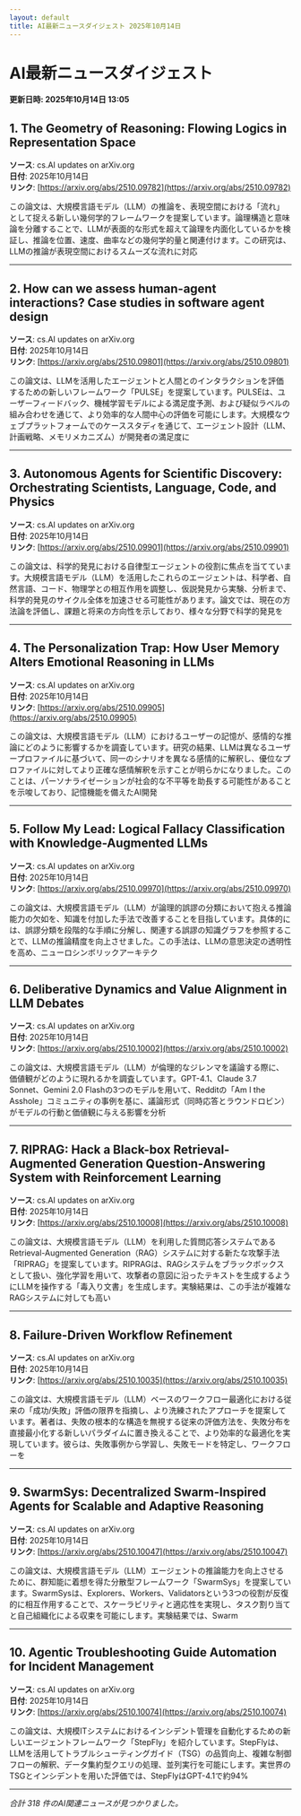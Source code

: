 ```yaml
---
layout: default
title: AI最新ニュースダイジェスト 2025年10月14日
---
```


# AI最新ニュースダイジェスト
**更新日時: 2025年10月14日 13:05**

## 1. The Geometry of Reasoning: Flowing Logics in Representation Space

**ソース**: cs.AI updates on arXiv.org  
**日付**: 2025年10月14日  
**リンク**: [https://arxiv.org/abs/2510.09782](https://arxiv.org/abs/2510.09782)  

この論文は、大規模言語モデル（LLM）の推論を、表現空間における「流れ」として捉える新しい幾何学的フレームワークを提案しています。論理構造と意味論を分離することで、LLMが表面的な形式を超えて論理を内面化しているかを検証し、推論を位置、速度、曲率などの幾何学的量と関連付けます。この研究は、LLMの推論が表現空間におけるスムーズな流れに対応  

---

## 2. How can we assess human-agent interactions? Case studies in software agent design

**ソース**: cs.AI updates on arXiv.org  
**日付**: 2025年10月14日  
**リンク**: [https://arxiv.org/abs/2510.09801](https://arxiv.org/abs/2510.09801)  

この論文は、LLMを活用したエージェントと人間とのインタラクションを評価するための新しいフレームワーク「PULSE」を提案しています。PULSEは、ユーザーフィードバック、機械学習モデルによる満足度予測、および疑似ラベルの組み合わせを通じて、より効率的な人間中心の評価を可能にします。大規模なウェブプラットフォームでのケーススタディを通じて、エージェント設計（LLM、計画戦略、メモリメカニズム）が開発者の満足度に  

---

## 3. Autonomous Agents for Scientific Discovery: Orchestrating Scientists, Language, Code, and Physics

**ソース**: cs.AI updates on arXiv.org  
**日付**: 2025年10月14日  
**リンク**: [https://arxiv.org/abs/2510.09901](https://arxiv.org/abs/2510.09901)  

この論文は、科学的発見における自律型エージェントの役割に焦点を当てています。大規模言語モデル（LLM）を活用したこれらのエージェントは、科学者、自然言語、コード、物理学との相互作用を調整し、仮説発見から実験、分析まで、科学的発見のサイクル全体を加速させる可能性があります。論文では、現在の方法論を評価し、課題と将来の方向性を示しており、様々な分野で科学的発見を  

---

## 4. The Personalization Trap: How User Memory Alters Emotional Reasoning in LLMs

**ソース**: cs.AI updates on arXiv.org  
**日付**: 2025年10月14日  
**リンク**: [https://arxiv.org/abs/2510.09905](https://arxiv.org/abs/2510.09905)  

この論文は、大規模言語モデル（LLM）におけるユーザーの記憶が、感情的な推論にどのように影響するかを調査しています。研究の結果、LLMは異なるユーザープロファイルに基づいて、同一のシナリオを異なる感情的に解釈し、優位なプロファイルに対してより正確な感情解釈を示すことが明らかになりました。このことは、パーソナライゼーションが社会的な不平等を助長する可能性があることを示唆しており、記憶機能を備えたAI開発  

---

## 5. Follow My Lead: Logical Fallacy Classification with Knowledge-Augmented LLMs

**ソース**: cs.AI updates on arXiv.org  
**日付**: 2025年10月14日  
**リンク**: [https://arxiv.org/abs/2510.09970](https://arxiv.org/abs/2510.09970)  

この論文は、大規模言語モデル（LLM）が論理的誤謬の分類において抱える推論能力の欠如を、知識を付加した手法で改善することを目指しています。具体的には、誤謬分類を段階的な手順に分解し、関連する誤謬の知識グラフを参照することで、LLMの推論精度を向上させました。この手法は、LLMの意思決定の透明性を高め、ニューロシンボリックアーキテク  

---

## 6. Deliberative Dynamics and Value Alignment in LLM Debates

**ソース**: cs.AI updates on arXiv.org  
**日付**: 2025年10月14日  
**リンク**: [https://arxiv.org/abs/2510.10002](https://arxiv.org/abs/2510.10002)  

この論文は、大規模言語モデル（LLM）が倫理的なジレンマを議論する際に、価値観がどのように現れるかを調査しています。GPT-4.1、Claude 3.7 Sonnet、Gemini 2.0 Flashの3つのモデルを用いて、Redditの「Am I the Asshole」コミュニティの事例を基に、議論形式（同時応答とラウンドロビン）がモデルの行動と価値観に与える影響を分析  

---

## 7. RIPRAG: Hack a Black-box Retrieval-Augmented Generation Question-Answering System with Reinforcement Learning

**ソース**: cs.AI updates on arXiv.org  
**日付**: 2025年10月14日  
**リンク**: [https://arxiv.org/abs/2510.10008](https://arxiv.org/abs/2510.10008)  

この論文は、大規模言語モデル（LLM）を利用した質問応答システムであるRetrieval-Augmented Generation（RAG）システムに対する新たな攻撃手法「RIPRAG」を提案しています。RIPRAGは、RAGシステムをブラックボックスとして扱い、強化学習を用いて、攻撃者の意図に沿ったテキストを生成するようにLLMを操作する「毒入り文書」を生成します。実験結果は、この手法が複雑なRAGシステムに対しても高い  

---

## 8. Failure-Driven Workflow Refinement

**ソース**: cs.AI updates on arXiv.org  
**日付**: 2025年10月14日  
**リンク**: [https://arxiv.org/abs/2510.10035](https://arxiv.org/abs/2510.10035)  

この論文は、大規模言語モデル（LLM）ベースのワークフロー最適化における従来の「成功/失敗」評価の限界を指摘し、より洗練されたアプローチを提案しています。著者は、失敗の根本的な構造を無視する従来の評価方法を、失敗分布を直接最小化する新しいパラダイムに置き換えることで、より効率的な最適化を実現しています。彼らは、失敗事例から学習し、失敗モードを特定し、ワークフローを  

---

## 9. SwarmSys: Decentralized Swarm-Inspired Agents for Scalable and Adaptive Reasoning

**ソース**: cs.AI updates on arXiv.org  
**日付**: 2025年10月14日  
**リンク**: [https://arxiv.org/abs/2510.10047](https://arxiv.org/abs/2510.10047)  

この論文は、大規模言語モデル（LLM）エージェントの推論能力を向上させるために、群知能に着想を得た分散型フレームワーク「SwarmSys」を提案しています。SwarmSysは、Explorers、Workers、Validatorsという3つの役割が反復的に相互作用することで、スケーラビリティと適応性を実現し、タスク割り当てと自己組織化による収束を可能にします。実験結果では、Swarm  

---

## 10. Agentic Troubleshooting Guide Automation for Incident Management

**ソース**: cs.AI updates on arXiv.org  
**日付**: 2025年10月14日  
**リンク**: [https://arxiv.org/abs/2510.10074](https://arxiv.org/abs/2510.10074)  

この論文は、大規模ITシステムにおけるインシデント管理を自動化するための新しいエージェントフレームワーク「StepFly」を紹介しています。StepFlyは、LLMを活用してトラブルシューティングガイド（TSG）の品質向上、複雑な制御フローの解釈、データ集約型クエリの処理、並列実行を可能にします。実世界のTSGとインシデントを用いた評価では、StepFlyはGPT-4.1で約94%  

---

*合計 318 件のAI関連ニュースが見つかりました。*
